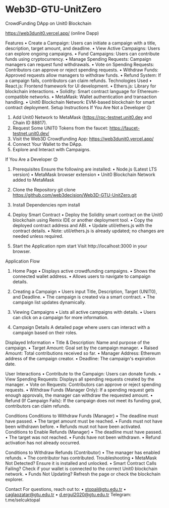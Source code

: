 # Web3D-GTU-UnitZero
CrowdFunding DApp on Unit0 Blockchain

https://web3dunit0.vercel.app/ (online Dapp)


Features
•	Create a Campaign: Users can initiate a campaign with a title, description, target amount, and deadline.
•	View Active Campaigns: Users can explore ongoing campaigns.
•	Fund Campaigns: Users can contribute funds using cryptocurrency.
•	Manage Spending Requests: Campaign managers can request fund withdrawals.
•	Vote on Spending Requests: Contributors can approve or reject spending requests.
•	Withdraw Funds: Approved requests allow managers to withdraw funds.
•	Refund System: If a campaign fails, contributors can claim refunds.
Technologies Used
•	React.js: Frontend framework for UI development.
•	Ethers.js: Library for blockchain interactions.
•	Solidity: Smart contract language for Ethereum-compatible networks.
•	MetaMask: Wallet authentication and transaction handling.
•	Unit0 Blockchain Network: EVM-based blockchain for smart contract deployment.
Setup Instructions
If You Are Not a Developer ☹
1.	Add Unit0 Network to MetaMask (https://rpc-testnet.unit0.dev and Chain ID 88817).
2.	Request Some UNIT0 Tokens from the faucet: https://faucet-testnet.unit0.dev/
3.	Visit the Web3D Crowdfunding App: https://web3dunit0.vercel.app/
4.	Connect Your Wallet to the DApp.
5.	Explore and Interact with Campaigns.

If You Are a Developer 😊

1. Prerequisites
Ensure the following are installed:
•	Node.js (Latest LTS version)
•	MetaMask browser extension
•	Unit0 Blockchain Network added to MetaMask

3. Clone the Repository
git clone https://github.com/web3decision/Web3D-GTU-UnitZero.git

4. Install Dependencies
npm install

5. Deploy Smart Contract
•	Deploy the Solidity smart contract on the Unit0 blockchain using Remix IDE or another deployment tool.
•	Copy the deployed contract address and ABI.
•	Update util/ethers.js with the contract details.
•	Note: util/ethers.js is already updated; no changes are needed unless required.

7. Start the Application
npm start
Visit http://localhost:3000 in your browser.

Application Flow
1. Home Page
•	Displays active crowdfunding campaigns.
•	Shows the connected wallet address.
•	Allows users to navigate to campaign details.

3. Creating a Campaign
•	Users input Title, Description, Target (UNIT0), and Deadline.
•	The campaign is created via a smart contract.
•	The campaign list updates dynamically.

5. Viewing Campaigns
•	Lists all active campaigns with details.
•	Users can click on a campaign for more information.

7. Campaign Details
A detailed page where users can interact with a campaign based on their roles.

Displayed Information
•	Title & Description: Name and purpose of the campaign.
•	Target Amount: Goal set by the campaign manager.
•	Raised Amount: Total contributions received so far.
•	Manager Address: Ethereum address of the campaign creator.
•	Deadline: The campaign's expiration date.

User Interactions
•	Contribute to the Campaign: Users can donate funds.
•	View Spending Requests: Displays all spending requests created by the manager.
•	Vote on Requests: Contributors can approve or reject spending requests.
•	Withdraw Funds (Manager Only): If a spending request gets enough approvals, the manager can withdraw the requested amount.
•	Refund (If Campaign Fails): If the campaign does not meet its funding goal, contributors can claim refunds.

Conditions
Conditions to Withdraw Funds (Manager)
•	The deadline must have passed.
•	The target amount must be reached.
•	Funds must not have been withdrawn before.
•	Refunds must not have been activated.
Conditions to Enable Refunds (Manager)
•	The deadline must have passed.
•	The target was not reached.
•	Funds have not been withdrawn.
•	Refund activation has not already occurred.

Conditions to Withdraw Refunds (Contributor)
•	The manager has enabled refunds.
•	The contributor has contributed.
Troubleshooting
•	MetaMask Not Detected? Ensure it is installed and unlocked.
•	Smart Contract Calls Failing? Check if your wallet is connected to the correct Unit0 blockchain network.
•	Funds Not Updating? Refresh the page or check the blockchain explorer.

Contact
For questions, reach out to:
•	stopal@gtu.edu.tr
•	caglaozatar@gtu.edu.tr
•	d.ergul2020@gtu.edu.tr
Telegram: t.me/selcuktopal

